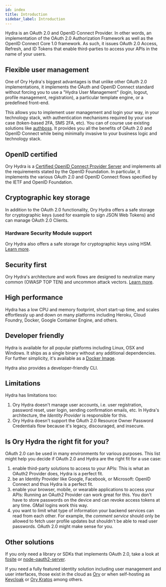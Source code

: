 ```yaml
---
id: index
title: Introduction
sidebar_label: Introduction
---
```


Hydra is an OAuth 2.0 and OpenID Connect Provider. In other words, an implementation of the OAuth 2.0 Authorization Framework as
well as the OpenID Connect Core 1.0 framework. As such, it issues OAuth 2.0 Access, Refresh, and ID Tokens that enable
third-parties to access your APIs in the name of your users.

## Flexible user management

One of Ory Hydra's biggest advantages is that unlike other OAuth 2.0 implementations, it implements the OAuth and OpenID Connect
standard without forcing you to use a "Hydra User Management" (login, logout, profile management, registration), a particular
template engine, or a predefined front-end.

This allows you to implement user management and login your way, in your technology stack, with authentication mechanisms required
by your use case (token-based 2FA, SMS 2FA, etc). You can of course use existing solutions like
[authboss](https://github.com/go-authboss/authboss). It provides you all the benefits of OAuth 2.0 and OpenID Connect while being
minimally invasive to your business logic and technology stack.

## OpenID certified

Ory Hydra is a [Certified OpenID Connect Provider Server](https://openid.net/developers/certified/) and implements all the
requirements stated by the OpenID Foundation. In particular, it implements the various OAuth 2.0 and OpenID Connect flows
specified by the IETF and OpenID Foundation.

## Cryptographic key storage

In addition to the OAuth 2.0 functionality, Ory Hydra offers a safe storage for cryptographic keys (used for example to sign JSON
Web Tokens) and can manage OAuth 2.0 Clients.

### Hardware Security Module support

Ory Hydra also offers a safe storage for cryptographic keys using HSM. [Learn more](self-hosted/hsm-support.md).

## Security first

Ory Hydra's architecture and work flows are designed to neutralize many common (OWASP TOP TEN) and uncommon attack vectors.
[Learn more](./security-architecture.md).

## High performance

Hydra has a low CPU and memory footprint, short start-up time, and scales effortlessly up and down on many platforms including
Heroku, Cloud Foundry, Docker, Google Container Engine, and others.

## Developer friendly

Hydra is available for all popular platforms including Linux, OSX and Windows. It ships as a single binary without any additional
dependencies. For further simplicity, it's available as a [Docker Image](https://hub.docker.com/r/oryd/hydra/).

Hydra also provides a developer-friendly CLI.

## Limitations

Hydra has limitations too:

1. Ory Hydra doesn't manage user accounts, i.e. user registration, password reset, user login, sending confirmation emails, etc.
   In Hydra's architecture, the _Identity Provider_ is responsible for this.
2. Ory Hydra doesn't support the OAuth 2.0 Resource Owner Password Credentials flow because it's legacy, discouraged, and
   insecure.

## Is Ory Hydra the right fit for you?

OAuth 2.0 can be used in many environments for various purposes. This list might help you decide if OAuth 2.0 and Hydra are the
right fit for a use case:

1. enable third-party solutions to access to your APIs: This is what an OAuth2 Provider does, Hydra is a perfect fit.
2. be an Identity Provider like Google, Facebook, or Microsoft: OpenID Connect and thus Hydra is a perfect fit.
3. enable your browser, mobile, or wearable applications to access your APIs: Running an OAuth2 Provider can work great for this.
   You don't have to store passwords on the device and can revoke access tokens at any time. GMail logins work this way.
4. you want to limit what type of information your backend services can read from each other. For example, the _comment service_
   should only be allowed to fetch user profile updates but shouldn't be able to read user passwords. OAuth 2.0 might make sense
   for you.

## Other solutions

If you only need a library or SDKs that implements OAuth 2.0, take a look at [fosite](https://github.com/ory/fosite) or
[node-oauth2-server](https://github.com/oauthjs/node-oauth2-server).

If you need a fully featured identity solution including user management and user interfaces, those exist in the cloud as
[Ory](https://console.ory.sh) or when self-hosting as [Keycloak](https://www.keycloak.org) or
[Ory Kratos](https://github.com/ory/kratos/) among others.
